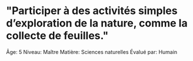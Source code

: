 # "Participer à des activités simples d’exploration de la nature, comme la collecte de feuilles."

Âge: 5
Niveau: Maître
Matière: Sciences naturelles
Évalué par: Humain